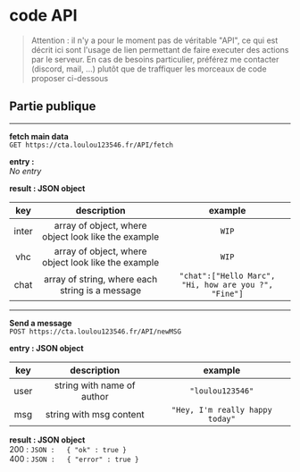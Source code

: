 # code API

> Attention : il n'y a pour le moment pas de véritable "API", ce qui est décrit ici sont l'usage de lien permettant de faire executer des actions par le serveur. En cas de besoins particulier, préférez me contacter (discord, mail, ...) plutôt que de traffiquer les morceaux de code proposer ci-dessous

## Partie publique

---

**fetch main data**  
`GET https://cta.loulou123546.fr/API/fetch`  

**entry :**  
*No entry*  

**result : JSON object**  

|key|description|example|
|:---:|:---:|:---:|
|inter|array of object, where object look like the example|`WIP`|
|vhc|array of object, where object look like the example|`WIP`|
|chat|array of string, where each string is a message|`"chat":["Hello Marc", "Hi, how are you ?", "Fine"]`| 

---

**Send a message**  
`POST https://cta.loulou123546.fr/API/newMSG`  

**entry : JSON object**  

|key|description|example|
|:---:|:---:|:---:|
|user|string with name of author|`"loulou123546"`|
|msg|string with msg content|`"Hey, I'm really happy today"`|

**result : JSON object**  
200 : `JSON :   { "ok" : true }`  
400 : `JSON :   { "error" : true }`  

